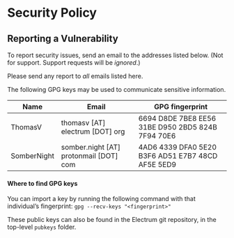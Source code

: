 # Security Policy

## Reporting a Vulnerability

To report security issues, send an email to the addresses listed below.
(Not for support. Support requests will be *ignored*.)

Please send any report to *all* emails listed here.

The following GPG keys may be used to communicate sensitive information.


| Name        | Email                                  | GPG fingerprint                                   |
|-------------|----------------------------------------|---------------------------------------------------|
| ThomasV     | thomasv [AT] electrum [DOT] org        | 6694 D8DE 7BE8 EE56 31BE D950 2BD5 824B 7F94 70E6 |
| SomberNight | somber.night [AT] protonmail [DOT] com | 4AD6 4339 DFA0 5E20 B3F6 AD51 E7B7 48CD AF5E 5ED9 |


#### Where to find GPG keys

You can import a key by running the following command with that
individual’s fingerprint: `gpg --recv-keys "<fingerprint>"`

These public keys can also be found in the Electrum git repository,
in the top-level `pubkeys` folder.
